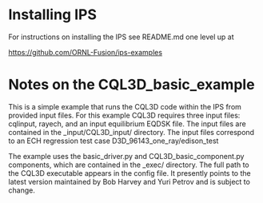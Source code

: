 # Installing IPS
For instructions on installing the IPS see README.md one level up at

https://github.com/ORNL-Fusion/ips-examples 


# Notes on the CQL3D_basic_example
This is a simple example that runs the CQL3D code within the IPS from provided input 
files.  For this example CQL3D requires three input files: cqlinput, rayech, and an
input equilibrium EQDSK file.  The input files are contained in the _input/CQL3D_input/ 
directory. The input files correspond to an ECH regression test case D3D_96143_one_ray/edison_test

The example uses the basic_driver.py and CQL3D_basic_component.py components, 
which are contained in the _exec/ directory. The full path to the CQL3D executable appears 
in the config file.  It presently points to the latest version maintained by Bob Harvey 
and Yuri Petrov and is subject to change.

